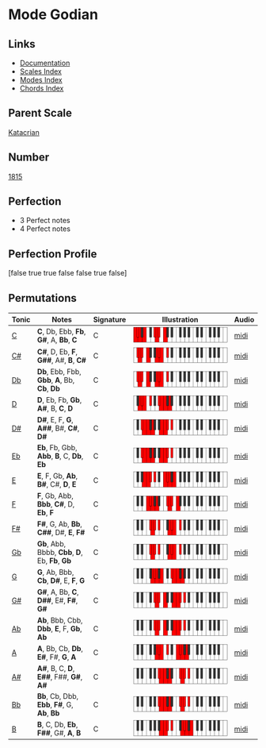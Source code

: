 # Mode Godian

## Links

- [Documentation](index.md)
- [Scales Index](Scales.md)
- [Modes Index](Modes.md)
- [Chords Index](Chords.md)

## Parent Scale

[Katacrian](ScaleKatacrian.md)

## Number

[1815](https://ianring.com/musictheory/scales/1815)

## Perfection

- 3 Perfect notes
- 4 Perfect notes

## Perfection Profile

[false true true false false true false]

## Permutations

| Tonic | Notes | Signature | Illustration | Audio |
|-------|-------|-----------|--------------|-------|
| [C](ModeCNaturalGodian.md) | **C**, Db, Ebb, **Fb**, **G#**, A, **Bb**, **C** | C | ![CNaturalGodian](ModeCNaturalGodian.png) | [midi](https://github.com/edipermadi/music/blob/main/docs/ModeCNaturalGodian.mid?raw=true) |
| [C#](ModeCSharpGodian.md) | **C#**, D, Eb, **F**, **G##**, A#, **B**, **C#** | C | ![CSharpGodian](ModeCSharpGodian.png) | [midi](https://github.com/edipermadi/music/blob/main/docs/ModeCSharpGodian.mid?raw=true) |
| [Db](ModeDFlatGodian.md) | **Db**, Ebb, Fbb, **Gbb**, **A**, Bb, **Cb**, **Db** | C | ![DFlatGodian](ModeDFlatGodian.png) | [midi](https://github.com/edipermadi/music/blob/main/docs/ModeDFlatGodian.mid?raw=true) |
| [D](ModeDNaturalGodian.md) | **D**, Eb, Fb, **Gb**, **A#**, B, **C**, **D** | C | ![DNaturalGodian](ModeDNaturalGodian.png) | [midi](https://github.com/edipermadi/music/blob/main/docs/ModeDNaturalGodian.mid?raw=true) |
| [D#](ModeDSharpGodian.md) | **D#**, E, F, **G**, **A##**, B#, **C#**, **D#** | C | ![DSharpGodian](ModeDSharpGodian.png) | [midi](https://github.com/edipermadi/music/blob/main/docs/ModeDSharpGodian.mid?raw=true) |
| [Eb](ModeEFlatGodian.md) | **Eb**, Fb, Gbb, **Abb**, **B**, C, **Db**, **Eb** | C | ![EFlatGodian](ModeEFlatGodian.png) | [midi](https://github.com/edipermadi/music/blob/main/docs/ModeEFlatGodian.mid?raw=true) |
| [E](ModeENaturalGodian.md) | **E**, F, Gb, **Ab**, **B#**, C#, **D**, **E** | C | ![ENaturalGodian](ModeENaturalGodian.png) | [midi](https://github.com/edipermadi/music/blob/main/docs/ModeENaturalGodian.mid?raw=true) |
| [F](ModeFNaturalGodian.md) | **F**, Gb, Abb, **Bbb**, **C#**, D, **Eb**, **F** | C | ![FNaturalGodian](ModeFNaturalGodian.png) | [midi](https://github.com/edipermadi/music/blob/main/docs/ModeFNaturalGodian.mid?raw=true) |
| [F#](ModeFSharpGodian.md) | **F#**, G, Ab, **Bb**, **C##**, D#, **E**, **F#** | C | ![FSharpGodian](ModeFSharpGodian.png) | [midi](https://github.com/edipermadi/music/blob/main/docs/ModeFSharpGodian.mid?raw=true) |
| [Gb](ModeGFlatGodian.md) | **Gb**, Abb, Bbbb, **Cbb**, **D**, Eb, **Fb**, **Gb** | C | ![GFlatGodian](ModeGFlatGodian.png) | [midi](https://github.com/edipermadi/music/blob/main/docs/ModeGFlatGodian.mid?raw=true) |
| [G](ModeGNaturalGodian.md) | **G**, Ab, Bbb, **Cb**, **D#**, E, **F**, **G** | C | ![GNaturalGodian](ModeGNaturalGodian.png) | [midi](https://github.com/edipermadi/music/blob/main/docs/ModeGNaturalGodian.mid?raw=true) |
| [G#](ModeGSharpGodian.md) | **G#**, A, Bb, **C**, **D##**, E#, **F#**, **G#** | C | ![GSharpGodian](ModeGSharpGodian.png) | [midi](https://github.com/edipermadi/music/blob/main/docs/ModeGSharpGodian.mid?raw=true) |
| [Ab](ModeAFlatGodian.md) | **Ab**, Bbb, Cbb, **Dbb**, **E**, F, **Gb**, **Ab** | C | ![AFlatGodian](ModeAFlatGodian.png) | [midi](https://github.com/edipermadi/music/blob/main/docs/ModeAFlatGodian.mid?raw=true) |
| [A](ModeANaturalGodian.md) | **A**, Bb, Cb, **Db**, **E#**, F#, **G**, **A** | C | ![ANaturalGodian](ModeANaturalGodian.png) | [midi](https://github.com/edipermadi/music/blob/main/docs/ModeANaturalGodian.mid?raw=true) |
| [A#](ModeASharpGodian.md) | **A#**, B, C, **D**, **E##**, F##, **G#**, **A#** | C | ![ASharpGodian](ModeASharpGodian.png) | [midi](https://github.com/edipermadi/music/blob/main/docs/ModeASharpGodian.mid?raw=true) |
| [Bb](ModeBFlatGodian.md) | **Bb**, Cb, Dbb, **Ebb**, **F#**, G, **Ab**, **Bb** | C | ![BFlatGodian](ModeBFlatGodian.png) | [midi](https://github.com/edipermadi/music/blob/main/docs/ModeBFlatGodian.mid?raw=true) |
| [B](ModeBNaturalGodian.md) | **B**, C, Db, **Eb**, **F##**, G#, **A**, **B** | C | ![BNaturalGodian](ModeBNaturalGodian.png) | [midi](https://github.com/edipermadi/music/blob/main/docs/ModeBNaturalGodian.mid?raw=true) |
